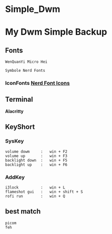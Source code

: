 # Simple_Dwm
# **My Dwm Simple Backup**

## **Fonts**
    WenQuanYi Micro Hei

    Symbole Nerd Fonts

### IconFonts **[Nerd Font Icons](https://www.nerdfonts.com/cheat-sheet)**

## **Terminal**
**Alacritty**

## **KeyShort**
###  **SysKey**
    volume dowm     :   win + F2
    volume up       :   win + F3
    backlight down  :   win + F5
    backlight up    :   win + F6
### **AddKey**
    i3lock          :   win + L
    flameshot gui   :   win + shift + S
    rofi run        :   win + Q

## **best match**
    picom
    feh

